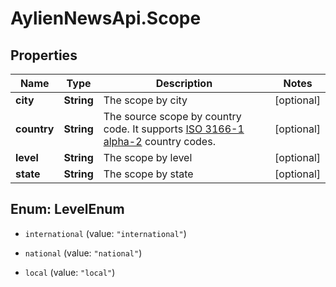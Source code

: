 # AylienNewsApi.Scope

## Properties

Name | Type | Description | Notes
------------ | ------------- | ------------- | -------------
**city** | **String** | The scope by city | [optional] 
**country** | **String** | The source scope by country code. It supports [ISO 3166-1 alpha-2](https://en.wikipedia.org/wiki/ISO_3166-1_alpha-2) country codes.  | [optional] 
**level** | **String** | The scope by level | [optional] 
**state** | **String** | The scope by state | [optional] 



## Enum: LevelEnum


* `international` (value: `"international"`)

* `national` (value: `"national"`)

* `local` (value: `"local"`)




